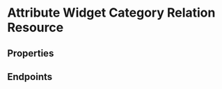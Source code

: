 # Attribute Widget Category Relation Resource

## Properties

<ResourceProperties :resource="'attribute_widget_category_relation'" :lang="'en'"/>

## Endpoints

[//]: <> (GET ENDPOINT)
<ResourceEndpoint :resource="'attribute_widget_category_relation'" :endpoint="'get'" :lang="'en'">

<template v-slot:responseJSON>

<<< @/docs/fixtures/api/attribute_widget_category_relation/response/json/get_id.json

</template>

<template v-slot:responseXML>

<<< @/docs/fixtures/api/attribute_widget_category_relation/response/xml/get_id.xml

</template>

</ResourceEndpoint>

[//]: <> (GETCOLLECTION ENDPOINT)
<ResourceEndpoint :resource="'attribute_widget_category_relation'" :endpoint="'getCollection'" :lang="'en'">

<template v-slot:responseJSON>

<<< @/docs/fixtures/api/attribute_widget_category_relation/response/json/get_page.json

</template>

<template v-slot:responseXML>

<<< @/docs/fixtures/api/attribute_widget_category_relation/response/xml/get_page.xml

</template>

</ResourceEndpoint>

[//]: <> (POST ENDPOINT)
<ResourceEndpoint :resource="'attribute_widget_category_relation'" :endpoint="'post'" :lang="'en'">

<template v-slot:request>

<<< @/docs/fixtures/api/attribute_widget_category_relation/request/post.json

</template>

<template v-slot:responseJSON>

<<< @/docs/fixtures/api/attribute_widget_category_relation/response/json/get_id.json

</template>

<template v-slot:responseXML>

<<< @/docs/fixtures/api/attribute_widget_category_relation/response/xml/get_id.xml

</template>

</ResourceEndpoint>

[//]: <> (PUT ENDPOINT)
<ResourceEndpoint :resource="'attribute_widget_category_relation'" :endpoint="'put'" :lang="'en'">

<template v-slot:request>

<<< @/docs/fixtures/api/attribute_widget_category_relation/request/put.json

</template>

<template v-slot:responseJSON>

<<< @/docs/fixtures/api/attribute_widget_category_relation/response/json/get_id.json

</template>

<template v-slot:responseXML>

<<< @/docs/fixtures/api/attribute_widget_category_relation/response/xml/get_id.xml

</template>

</ResourceEndpoint>

[//]: <> (DELETE ENDPOINT)
<ResourceEndpoint :resource="'attribute_widget_category_relation'" :endpoint="'delete'" :lang="'en'"/>

